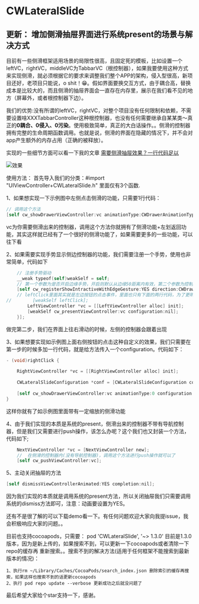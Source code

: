 # CWLateralSlide

## 更新： 增加侧滑抽屉界面进行系统present的场景与解决方式

目前有一些侧滑框架适用场景的局限性很高，且固定死的模板，比如设置一个leftVC，rightVC，middleVC为TabbarVC（根控制器），如果我要使用这种方式来实现侧滑，就必须根据它的要求来调整我们整个APP的架构，侵入型很高，新项目还好，老项目只能说，o shit！😁。假如界面要换交互方式，由于耦合高，替换成本是比较大的，而且侧滑的抽屉界面会一直存在内存里，展示在我们看不见的地方（屏幕外，或者根控制器下边）。

我们的优势:没有所谓的leftVC，rightVC，对整个项目没有任何限制和依赖，不需要设置啥XXXTabbarController这种根控制器，也没有任何需要继承自某某类～真正的**0耦合、0侵入、0污染**。使用极致简单，真正的大白话操作。。侧滑的控制器拥有完整的生命周期函数调用。也就是说，侧滑的界面在隐藏的情况下，并不会对app产生额外的内存占用（正确的被释放）。

实现的一些细节方面可以看一下我的文章
[需要侧滑抽屉效果？一行代码足以](https://juejin.im/post/5a444b94518825698e7259f6) 

    
![效果](https://github.com/ChavezChen/CWLateralSlide/blob/master/GIF1.gif)

使用方法：
首先导入我们的分类：#import "UIViewController+CWLateralSlide.h" 里面仅有3个函数.
   
   1、如果想实现一下示例图中左侧点击侧滑的功能，只需要1行代码：
```objective-c
// 调用这个方法
[self cw_showDrawerViewController:vc animationType:CWDrawerAnimationTypeDefault configuration:nil];
```
vc为你需要侧滑出来的控制器，调用这个方法你就拥有了侧滑功能+左划返回功能，其实这样就已经有了一个很好的侧滑功能了，如果需要更多的一些功能，可以往下看

2、如果需要实现手势显示侧边控制器的功能，我们需要注册一个手势，使用也非常简单，代码如下
```objective-c
    // 注册手势驱动
    __weak typeof(self)weakSelf = self;
    // 第一个参数为是否开启边缘手势，开启则默认从边缘50距离内有效，第二个参数为控制器从哪个方向滑出，第三个block为手势过程中我们希望做的操作
    [self cw_registerShowIntractiveWithEdgeGesture:YES direction:CWDrawerTransitionDirectionLeft transitionBlock:^{
    // leftClick里面其实就是左边按钮的点击事件，里面也只有下面的两行代码，为了更明确的知会大家需要做什么，所以把这两行代码写到这里来了
//        [weakSelf leftClick];
        LeftViewController *vc = [[LeftViewController alloc] init];
        [weakSelf cw_presentViewController:vc configuration:nil];
    }];
```
做完第二步，我们在界面上往右滑动的时候，左侧的控制器会跟着出现

3、如果想要实现如示例图上面右侧按钮的点击这种自定义的效果，我们只需要在第一步的时候多加一行代码，就是给方法传入一个configuration。代码如下：
```objective-c
- (void)rightClick {
    
    RightViewController *vc = [[RightViewController alloc] init];
    
    CWLateralSlideConfiguration *conf = [CWLateralSlideConfiguration configurationWithDistance:0 maskAlpha:0.4 scaleY:0.8 direction:CWDrawerTransitionDirectionRight backImage:[UIImage imageNamed:@"back.jpg"]];
    
    [self cw_showDrawerViewController:vc animationType:0 configuration:conf];
}
```
这样你就有了如示例图里面带有一定缩放的侧滑功能

4、由于我们实现的本质是系统的present，侧滑出来的控制器不带有导航控制器，但是我们又需要进行push操作，该怎么办呢？这个我们也又封装一个方法，代码如下;
```objective-c
    NextViewController *vc = [NextViewController new];
    //  在侧滑的控制器内(没有导航控制器)，调用这个方法进行push操作就可以了
    [self cw_pushViewController:vc];
```
5、主动关闭抽屉的方法
```objective-c
[self dismissViewControllerAnimated:YES completion:nil];
```
因为我们实现的本质就是调用系统的present方法，所以关闭抽屉我们只需要调用系统的dismiss方法即可，注意：动画要设置为YES。


还有不是很了解的可以下载demo看一下。有任何问题欢迎大家向我提issue，我会积极响应大家的问题。。

目前也支持cocoapods，只需要： pod 'CWLateralSlide', '~> 1.3.0' 目前是1.3.0版本，因为是新上传的，如果搜索不到，可以更新一下cocoapods或者清除一下repo的缓存再 重新搜索。。搜索不到的解决方法(适用于任何框架不能搜索到最新版本的情况)：
```
1、执行rm ~/Library/Caches/CocoaPods/search_index.json 删除索引的缓存再搜索，如果这样也搜索不到的话更新cocoapods
2、执行 pod repo update --verbose 更新成功之后就没问题了
```
最后希望大家给个star支持一下，感谢。

